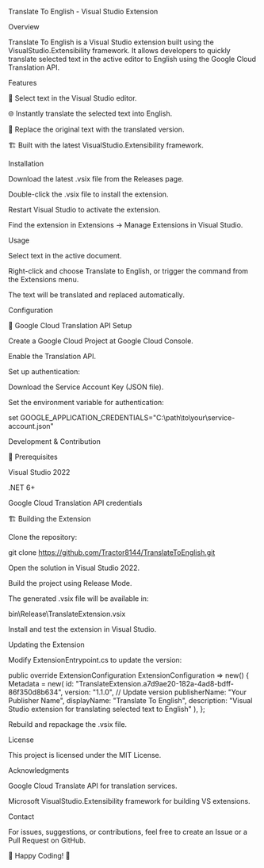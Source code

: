 Translate To English - Visual Studio Extension

Overview

Translate To English is a Visual Studio extension built using the VisualStudio.Extensibility framework. It allows developers to quickly translate selected text in the active editor to English using the Google Cloud Translation API.

Features

📝 Select text in the Visual Studio editor.

🌐 Instantly translate the selected text into English.

🔄 Replace the original text with the translated version.

🏗 Built with the latest VisualStudio.Extensibility framework.

Installation

Download the latest .vsix file from the Releases page.

Double-click the .vsix file to install the extension.

Restart Visual Studio to activate the extension.

Find the extension in Extensions → Manage Extensions in Visual Studio.

Usage

Select text in the active document.

Right-click and choose Translate to English, or trigger the command from the Extensions menu.

The text will be translated and replaced automatically.

Configuration

🔑 Google Cloud Translation API Setup

Create a Google Cloud Project at Google Cloud Console.

Enable the Translation API.

Set up authentication:

Download the Service Account Key (JSON file).

Set the environment variable for authentication:

set GOOGLE_APPLICATION_CREDENTIALS="C:\path\to\your\service-account.json"

Development & Contribution

🔧 Prerequisites

Visual Studio 2022

.NET 6+

Google Cloud Translation API credentials

🏗 Building the Extension

Clone the repository:

git clone https://github.com/Tractor8144/TranslateToEnglish.git

Open the solution in Visual Studio 2022.

Build the project using Release Mode.

The generated .vsix file will be available in:

bin\Release\TranslateExtension.vsix

Install and test the extension in Visual Studio.

Updating the Extension

Modify ExtensionEntrypoint.cs to update the version:

public override ExtensionConfiguration ExtensionConfiguration => new()
{
    Metadata = new(
        id: "TranslateExtension.a7d9ae20-182a-4ad8-bdff-86f350d8b634",
        version: "1.1.0", // Update version
        publisherName: "Your Publisher Name",
        displayName: "Translate To English",
        description: "Visual Studio extension for translating selected text to English"
    ),
};

Rebuild and repackage the .vsix file.

License

This project is licensed under the MIT License.

Acknowledgments

Google Cloud Translate API for translation services.

Microsoft VisualStudio.Extensibility framework for building VS extensions.

Contact

For issues, suggestions, or contributions, feel free to create an Issue or a Pull Request on GitHub.

🚀 Happy Coding! 🎉

